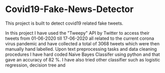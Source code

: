 # Covid19-Fake-News-Detector

This project is built to detect covid19 related fake tweets.

In this project I have used the "Tweepy" API by Twitter to access their tweets from 01-06-2020 till 17-06-2020 all related to the current corona virus pandemic and have 
collected a total of 3068 tweets which were then manually hand labelled. 
Upon text preprocessing tasks and data cleaning procedures I have hard coded Naive Bayes Classifer using python and that gave an accuracy of 82 %.
I have also tried other classifier such as logistic regression, decision tree and 
